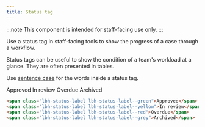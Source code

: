 ```yaml
---
title: Status tag
---
```


:::note
This component is intended for staff-facing use only.
:::

Use a status tag in staff-facing tools to show the progress of a case through a workflow.

Status tags can be useful to show the condition of a team's workload at a glance. They are often presented in tables.

Use [sentence case](https://apastyle.apa.org/style-grammar-guidelines/capitalization/sentence-case) for the words inside a status tag.

<span class="lbh-status-label lbh-status-label--green">Approved</span>
<span class="lbh-status-label lbh-status-label--yellow">In review</span>
<span class="lbh-status-label lbh-status-label--red">Overdue</span>
<span class="lbh-status-label lbh-status-label--grey">Archived</span>

```html
<span class="lbh-status-label lbh-status-label--green">Approved</span>
<span class="lbh-status-label lbh-status-label--yellow">In review</span>
<span class="lbh-status-label lbh-status-label--red">Overdue</span>
<span class="lbh-status-label lbh-status-label--grey">Archived</span>
```